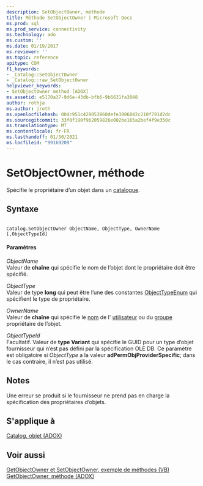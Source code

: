 ```yaml
---
description: SetObjectOwner, méthode
title: Méthode SetObjectOwner | Microsoft Docs
ms.prod: sql
ms.prod_service: connectivity
ms.technology: ado
ms.custom: ''
ms.date: 01/19/2017
ms.reviewer: ''
ms.topic: reference
apitype: COM
f1_keywords:
- _Catalog::SetObjectOwner
- _Catalog::raw_SetObjectOwner
helpviewer_keywords:
- SetObjectOwner method [ADOX]
ms.assetid: e5170a37-9d6e-43db-bfb6-9b6631fa3048
author: rothja
ms.author: jroth
ms.openlocfilehash: 00dc951c429053860defe3806042c210f791d2dc
ms.sourcegitcommit: 33f0f190f962059826e002be165a2bef4f9e350c
ms.translationtype: MT
ms.contentlocale: fr-FR
ms.lasthandoff: 01/30/2021
ms.locfileid: "99169209"
---
```

# <a name="setobjectowner-method"></a>SetObjectOwner, méthode
Spécifie le propriétaire d’un objet dans un [catalogue](./catalog-object-adox.md).  
  
## <a name="syntax"></a>Syntaxe  
  
```  
  
Catalog.SetObjectOwner ObjectName, ObjectType, OwnerName [,ObjectTypeId]  
```  
  
#### <a name="parameters"></a>Paramètres  
 *ObjectName*  
 Valeur de **chaîne** qui spécifie le nom de l’objet dont le propriétaire doit être spécifié.  
  
 *ObjectType*  
 Valeur de type **long** qui peut être l’une des constantes [ObjectTypeEnum](./objecttypeenum.md) qui spécifient le type de propriétaire.  
  
 *OwnerName*  
 Valeur de **chaîne** qui spécifie le [nom](./name-property-adox.md) de l' [utilisateur](./user-object-adox.md) ou du [groupe](./group-object-adox.md) propriétaire de l’objet.  
  
 *ObjectTypeId*  
 Facultatif. Valeur de **type Variant** qui spécifie le GUID pour un type d’objet fournisseur qui n’est pas défini par la spécification OLE DB. Ce paramètre est obligatoire si *ObjectType* a la valeur **adPermObjProviderSpecific**; dans le cas contraire, il n’est pas utilisé.  
  
## <a name="remarks"></a>Notes  
 Une erreur se produit si le fournisseur ne prend pas en charge la spécification des propriétaires d’objets.  
  
## <a name="applies-to"></a>S'applique à  
 [Catalog, objet (ADOX)](./catalog-object-adox.md)  
  
## <a name="see-also"></a>Voir aussi  
 [GetObjectOwner et SetObjectOwner, exemple de méthodes (VB)](./getobjectowner-and-setobjectowner-methods-example-vb.md)   
 [GetObjectOwner, méthode (ADOX)](./getobjectowner-method-adox.md)
